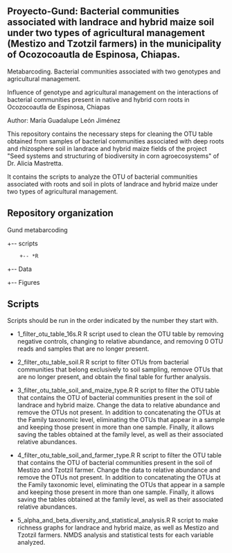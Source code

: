 ## Proyecto-Gund: Bacterial communities associated with landrace and hybrid maize soil under two types of agricultural management (Mestizo and Tzotzil farmers) in the municipality of Ocozocoautla de Espinosa, Chiapas.

Metabarcoding. Bacterial communities associated with two genotypes and agricultural management.

Influence of genotype and agricultural management on the interactions of bacterial communities present in native and hybrid corn roots in Ocozocoautla de Espinosa, Chiapas


Author: María Guadalupe León Jiménez

This repository contains the necessary steps for cleaning the OTU table obtained from samples of bacterial communities associated with deep roots and rhizosphere soil in landrace and hybrid maize fields of the project "Seed systems and structuring of biodiversity in corn agroecosystems" of Dr. Alicia Mastretta.

It contains the scripts to analyze the OTU of bacterial communities associated with roots and soil in plots of landrace and hybrid maize under two types of agricultural management.

## Repository organization

Gund metabarcoding

+-- scripts

        +-- *R
  
+-- Data


+-- Figures


## Scripts

Scripts should be run in the order indicated by the number they start with.

* 1_filter_otu_table_16s.R R script used to clean the OTU table by removing negative controls, changing to relative abundance, and removing 0 OTU reads and samples that are no longer present.

* 2_filter_otu_table_soil.R R script to filter OTUs from bacterial communities that belong exclusively to soil sampling, remove OTUs that are no longer present, and obtain the final table for further analysis.

* 3_filter_otu_table_soil_and_maize_type.R R script to filter the OTU table that contains the OTU of bacterial communities present in the soil of landrace and hybrid maize. Change the data to relative abundance and remove the OTUs not present. In addition to concatenating the OTUs at the Family taxonomic level, eliminating the OTUs that appear in a sample and keeping those present in more than one sample. Finally, it allows saving the tables obtained at the family level, as well as their associated relative abundances.

* 4_filter_otu_table_soil_and_farmer_type.R R script to filter the OTU table that contains the OTU of bacterial communities present in the soil of Mestizo and Tzotzil farmer. Change the data to relative abundance and remove the OTUs not present. In addition to concatenating the OTUs at the Family taxonomic level, eliminating the OTUs that appear in a sample and keeping those present in more than one sample. Finally, it allows saving the tables obtained at the family level, as well as their associated relative abundances.

* 5_alpha_and_beta_diversity_and_statistical_analysis.R R script to make richness graphs for landrace and hybrid maize, as well as Mestizo and Tzotzil farmers. NMDS analysis and statistical tests for each variable analyzed.
